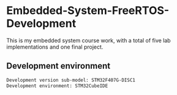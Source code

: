 # Embedded-System-FreeRTOS-Development
This is my embedded system course work, with a total of five lab implementations and one final project.

## Development environment
```bash
Development version sub-model: STM32F407G-DISC1
Development environment: STM32CubeIDE
